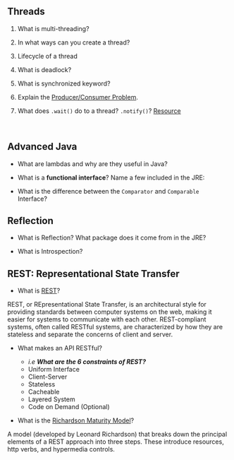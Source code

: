 ## Threads
1. What is multi-threading?
    
2. In what ways can you create a thread?
  

3. Lifecycle of a thread
    
4. What is deadlock?
    

5. What is synchronized keyword?
    

6. Explain the [Producer/Consumer Problem](https://www.geeksforgeeks.org/producer-consumer-solution-using-threads-java/).

7. What does `.wait()` do to a thread? `.notify()`? [Resource](https://www.baeldung.com/java-wait-notify)

<br>

## Advanced Java
- What are lambdas and why are they useful in Java?

- What is a **functional interface**? Name a few included in the JRE:

- What is the difference between the `Comparator` and `Comparable` Interface?
  

## Reflection
- What is Reflection? What package does it come from in the JRE?

- What is Introspection?

## REST: Representational State Transfer
- What is [REST](https://www.codecademy.com/articles/what-is-rest)?

REST, or REpresentational State Transfer, is an architectural style for providing standards between computer systems on the web, making it easier for systems to communicate with each other. REST-compliant systems, often called RESTful systems, are characterized by how they are stateless and separate the concerns of client and server.

- What makes an API RESTful?
  - *i.e **What are the 6 constraints of REST?***
  - Uniform Interface
  - Client-Server
  - Stateless
  - Cacheable
  - Layered System
  - Code on Demand (Optional)

- What is the [Richardson Maturity Model](https://martinfowler.com/articles/richardsonMaturityModel.html)?

A model (developed by Leonard Richardson) that breaks down the principal elements of a REST approach into three steps. These introduce resources, http verbs, and hypermedia controls.

<br>